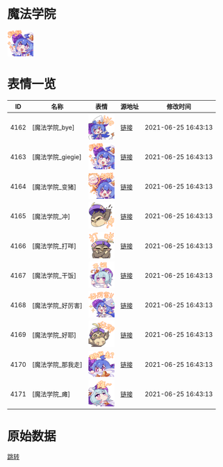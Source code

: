 # 魔法学院

<img src="./cover.png" height="60" alt="cover" />

# 表情一览

|ID|名称|表情|源地址|修改时间|
|----|----|----|----|----|
|4162|[魔法学院_bye]|<img src="./pic/004162_%5B魔法学院_bye%5D.png" height="60" alt="bye"/>|[链接](http://i0.hdslb.com/bfs/emote/3334d431d61c0639d6469aa689f19d4496fb2d9a.png)|2021-06-25 16:43:13|
|4163|[魔法学院_giegie]|<img src="./pic/004163_%5B魔法学院_giegie%5D.png" height="60" alt="giegie"/>|[链接](http://i0.hdslb.com/bfs/emote/92ae02814999bd8c6ec0e54f04c4cc3a015497d8.png)|2021-06-25 16:43:13|
|4164|[魔法学院_变猪]|<img src="./pic/004164_%5B魔法学院_变猪%5D.png" height="60" alt="变猪"/>|[链接](http://i0.hdslb.com/bfs/emote/e6a25ace75324b25e33a124211a5bcce8d7ce434.png)|2021-06-25 16:43:13|
|4165|[魔法学院_冲]|<img src="./pic/004165_%5B魔法学院_冲%5D.png" height="60" alt="冲"/>|[链接](http://i0.hdslb.com/bfs/emote/3bce0c8cafd52aabf058f696e5bd6d9646b4bab2.png)|2021-06-25 16:43:13|
|4166|[魔法学院_打咩]|<img src="./pic/004166_%5B魔法学院_打咩%5D.png" height="60" alt="打咩"/>|[链接](http://i0.hdslb.com/bfs/emote/8ed6123a9ae7d1a81ca045250269aa0e886ce4e4.png)|2021-06-25 16:43:13|
|4167|[魔法学院_干饭]|<img src="./pic/004167_%5B魔法学院_干饭%5D.png" height="60" alt="干饭"/>|[链接](http://i0.hdslb.com/bfs/emote/920f30aaabccbfe93d55ef45c18b40d944eca49b.png)|2021-06-25 16:43:13|
|4168|[魔法学院_好厉害]|<img src="./pic/004168_%5B魔法学院_好厉害%5D.png" height="60" alt="好厉害"/>|[链接](http://i0.hdslb.com/bfs/emote/f3ee211eea2e6691c51a55e68dccc0884e6078ae.png)|2021-06-25 16:43:13|
|4169|[魔法学院_好耶]|<img src="./pic/004169_%5B魔法学院_好耶%5D.png" height="60" alt="好耶"/>|[链接](http://i0.hdslb.com/bfs/emote/d23c48ab6ab88f74f6c3246567109963883a41b6.png)|2021-06-25 16:43:13|
|4170|[魔法学院_那我走]|<img src="./pic/004170_%5B魔法学院_那我走%5D.png" height="60" alt="那我走"/>|[链接](http://i0.hdslb.com/bfs/emote/8bf5b9901d8f63e94ff8a318f2a7a29d5218aa98.png)|2021-06-25 16:43:13|
|4171|[魔法学院_瘫]|<img src="./pic/004171_%5B魔法学院_瘫%5D.png" height="60" alt="瘫"/>|[链接](http://i0.hdslb.com/bfs/emote/d5d5734ae657fc82a1ccbc578e36faaedb720466.png)|2021-06-25 16:43:13|

# 原始数据

[跳转](./raw.json)

